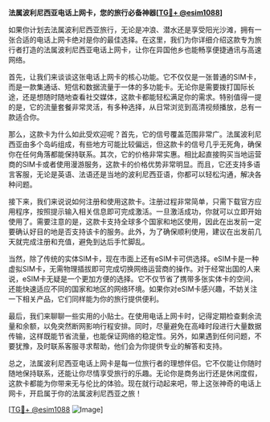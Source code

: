 **法属波利尼西亚电话上网卡，您的旅行必备神器[[TG💪+ @esim1088](https://t.me/s/esim1088)]**

如果你计划去法属波利尼西亚旅行，无论是冲浪、潜水还是享受阳光沙滩，拥有一张合适的电话上网卡绝对是你的最佳选择。在这里，我们为你详细介绍这款专为旅行者打造的法属波利尼西亚电话上网卡，让你在异国他乡也能畅享便捷通讯与高速网络。

首先，让我们来谈谈这张电话上网卡的核心功能。它不仅仅是一张普通的SIM卡，而是一款集通话、短信和数据流量于一体的多功能卡。无论你是需要拨打国际长途，还是想随时随地查看社交媒体，这款卡都能轻松满足你的需求。特别值得一提的是，它的流量套餐非常灵活，有多种选择，从日常浏览到高清视频播放，总有一款适合你。

那么，这款卡为什么如此受欢迎呢？首先，它的信号覆盖范围非常广。法属波利尼西亚由多个岛屿组成，有些地方可能比较偏远，但这款卡的信号几乎无死角，确保你在任何角落都能保持联系。其次，它的价格非常实惠。相比起直接购买当地运营商的SIM卡或者使用漫游服务，这款卡的价格优势非常明显。而且，它还支持多语言客服，无论是英语、法语还是当地的波利尼西亚语，你都可以轻松沟通，解决各种问题。

接下来，我们来说说如何注册和使用这款卡。注册过程非常简单，只需下载官方应用程序，按照提示输入相关信息即可完成激活。一旦激活成功，你就可以立即开始使用了。需要注意的是，这款卡支持全球多个国家和地区使用，因此在出发前一定要确认好目的地是否支持该卡的服务。此外，为了确保顺利使用，建议在出发前几天就完成注册和充值，避免到达后手忙脚乱。

当然，除了传统的实体SIM卡，现在市面上还有eSIM卡可供选择。eSIM卡是一种虚拟SIM卡，无需物理插拔即可完成切换网络运营商的操作。对于经常出国的人来说，eSIM卡无疑是一个更加方便的选择。它不仅节省了携带多张实体卡的空间，还能快速适应不同的国家和地区的网络环境。如果你对eSIM卡感兴趣，不妨关注一下相关产品，它们同样能为你的旅行提供便利。

最后，我们来聊聊一些实用的小贴士。在使用电话上网卡时，记得定期检查剩余流量和余额，以免突然断网影响行程安排。同时，尽量避免在高峰时段进行大量数据传输，这样既能节省流量，也能保证网络的稳定性。另外，如果遇到任何问题，不要犹豫，及时联系客服寻求帮助，他们会为你提供专业的解答和支持。

总之，法属波利尼西亚电话上网卡是每一位旅行者的理想伴侣。它不仅能让你随时随地保持联系，还能让你尽情享受旅行的乐趣。无论你是商务出行还是休闲度假，这款卡都能为你带来无与伦比的体验。现在就行动起来吧，带上这张神奇的电话上网卡，开启属于你的法属波利尼西亚之旅！

[[TG💪+ @esim1088](https://t.me/s/esim1088) ![Image](https://i.postimg.cc/4NQfJmqS/Snipaste-2025-05-13-00-14-12.png)]